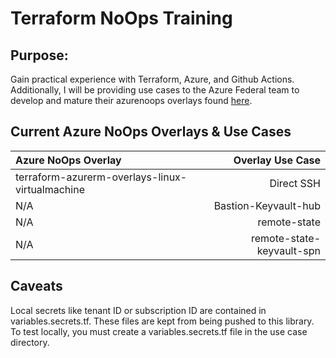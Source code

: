 # **Terraform NoOps Training**

## Purpose:
Gain practical experience with Terraform, Azure, and Github Actions. Additionally, I will be providing use cases to the Azure Federal team to develop and mature their azurenoops overlays found [here](https://github.com/azurenoops).

## Current Azure NoOps Overlays & Use Cases

| Azure NoOps Overlay                               | Overlay Use Case                          |
|:------------------------------------------------  | ----------------------------------------: |
| terraform-azurerm-overlays-linux-virtualmachine   | Direct SSH                                |
|       N/A                                         | Bastion-Keyvault-hub                      |
|       N/A                                         | remote-state                              | 
|       N/A                                         | remote-state-keyvault-spn                 |

## Caveats

Local secrets like tenant ID or subscription ID are contained in variables.secrets.tf. These files are kept from being pushed to this library. To test locally, you must create a variables.secrets.tf file in the use case directory.